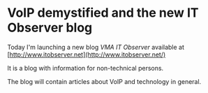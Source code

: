 VoIP demystified and the new IT Observer blog
=============================================

Today I'm launching a new blog *VMA IT Observer* available at [http://www.itobserver.net](http://www.itobserver.net/)

It is a blog with information for non-technical persons.

The blog will contain articles about VoIP and technology in general.
